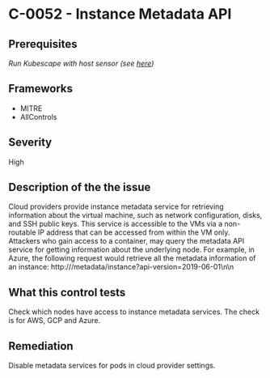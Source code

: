 # C-0052 - Instance Metadata API

## Prerequisites
 *Run Kubescape with host sensor (see [here](https://hub.armo.cloud/docs/host-sensor))*
 
## Frameworks
* MITRE
* AllControls
 
## Severity
High

## Description of the the issue
Cloud providers provide instance metadata service for retrieving information about the virtual machine, such as network configuration, disks, and SSH public keys. This service is accessible to the VMs via a non-routable IP address that can be accessed from within the VM only. Attackers who gain access to a container, may query the metadata API service for getting information about the underlying node. For example, in Azure, the following request would retrieve all the metadata information of an instance: http:///metadata/instance?api-version=2019-06-01\n\n
 
## What this control tests 
Check which nodes have access to instance metadata services. The check is for AWS, GCP and Azure.
 
## Remediation
Disable metadata services for pods in cloud provider settings.
 
